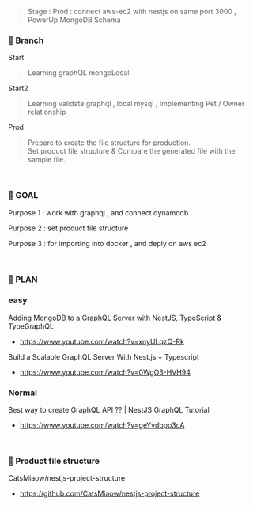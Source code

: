 > Stage : Prod : connect aws-ec2 with nestjs on same port 3000 , PowerUp MongoDB Schema
### 🍺 Branch

Start 
> Learning graphQL mongoLocal

Start2
> Learning validate graphql , local mysql , Implementing Pet / Owner relationship 

Prod
> Prepare to create the file structure for production. </br>
> Set product file structure & Compare the generated file with the sample file.


</br>

### 🧸 GOAL

Purpose 1 : work with graphql , and connect dynamodb

Purpose 2 : set product file structure

Purpose 3 : for importing into docker , and deply on aws ec2

</br>

### 🧸 PLAN

### easy
Adding MongoDB to a GraphQL Server with NestJS, TypeScript & TypeGraphQL
- https://www.youtube.com/watch?v=xnyULqzQ-Rk

Build a Scalable GraphQL Server With Nest.js + Typescript
- https://www.youtube.com/watch?v=0WgO3-HVH94

### Normal
Best way to create GraphQL API ?? | NestJS GraphQL Tutorial
- https://www.youtube.com/watch?v=geYvdbpo3cA

</br>

### 🧸 Product file structure

CatsMiaow/nestjs-project-structure
- https://github.com/CatsMiaow/nestjs-project-structure
